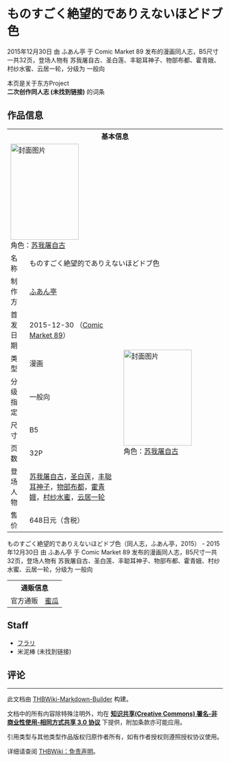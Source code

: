 # ものすごく絶望的でありえないほどドブ色

<!-- source html: G:\repos\THBWiki-Markdown-Builder\THBWikiMarkdown\Temp\main\f\fd\ns0%3A%E3%82%82%E3%81%AE%E3%81%99%E3%81%94%E3%81%8F%E7%B5%B6%E6%9C%9B%E7%9A%84%E3%81%A7%E3%81%82%E3%82%8A%E3%81%88%E3%81%AA%E3%81%84%E3%81%BB%E3%81%A9%E3%83%89%E3%83%96%E8%89%B2.html -->

2015年12月30日 由 ふあん亭 于 Comic Market 89 发布的漫画同人志，B5尺寸一共32页，登场人物有 苏我屠自古、圣白莲、丰聪耳神子、物部布都、霍青娥、村纱水蜜、云居一轮，分级为 一般向

本页是关于东方Project  
 **二次创作同人志 (未找到链接)** 的词条
## 作品信息

<table><tbody><tr><th colspan="3">基本信息</th></tr><tr><td class="cover-artwork-mobile" colspan="2"><a href="./文件-ものすごく絶望的でありえないほどドブ色封面.jpg.md" class="image" title="封面图片"><img alt="封面图片" src="https://upload.thwiki.cc/thumb/7/76/%E3%82%82%E3%81%AE%E3%81%99%E3%81%94%E3%81%8F%E7%B5%B6%E6%9C%9B%E7%9A%84%E3%81%A7%E3%81%82%E3%82%8A%E3%81%88%E3%81%AA%E3%81%84%E3%81%BB%E3%81%A9%E3%83%89%E3%83%96%E8%89%B2%E5%B0%81%E9%9D%A2.jpg/159px-%E3%82%82%E3%81%AE%E3%81%99%E3%81%94%E3%81%8F%E7%B5%B6%E6%9C%9B%E7%9A%84%E3%81%A7%E3%81%82%E3%82%8A%E3%81%88%E3%81%AA%E3%81%84%E3%81%BB%E3%81%A9%E3%83%89%E3%83%96%E8%89%B2%E5%B0%81%E9%9D%A2.jpg" decoding="async" loading="lazy" width="159" height="224" srcset="https://upload.thwiki.cc/thumb/7/76/%E3%82%82%E3%81%AE%E3%81%99%E3%81%94%E3%81%8F%E7%B5%B6%E6%9C%9B%E7%9A%84%E3%81%A7%E3%81%82%E3%82%8A%E3%81%88%E3%81%AA%E3%81%84%E3%81%BB%E3%81%A9%E3%83%89%E3%83%96%E8%89%B2%E5%B0%81%E9%9D%A2.jpg/239px-%E3%82%82%E3%81%AE%E3%81%99%E3%81%94%E3%81%8F%E7%B5%B6%E6%9C%9B%E7%9A%84%E3%81%A7%E3%81%82%E3%82%8A%E3%81%88%E3%81%AA%E3%81%84%E3%81%BB%E3%81%A9%E3%83%89%E3%83%96%E8%89%B2%E5%B0%81%E9%9D%A2.jpg 1.5x, https://upload.thwiki.cc/thumb/7/76/%E3%82%82%E3%81%AE%E3%81%99%E3%81%94%E3%81%8F%E7%B5%B6%E6%9C%9B%E7%9A%84%E3%81%A7%E3%81%82%E3%82%8A%E3%81%88%E3%81%AA%E3%81%84%E3%81%BB%E3%81%A9%E3%83%89%E3%83%96%E8%89%B2%E5%B0%81%E9%9D%A2.jpg/318px-%E3%82%82%E3%81%AE%E3%81%99%E3%81%94%E3%81%8F%E7%B5%B6%E6%9C%9B%E7%9A%84%E3%81%A7%E3%81%82%E3%82%8A%E3%81%88%E3%81%AA%E3%81%84%E3%81%BB%E3%81%A9%E3%83%89%E3%83%96%E8%89%B2%E5%B0%81%E9%9D%A2.jpg 2x" data-file-width="1280" data-file-height="1802"></a><div class="cover-char">角色：<a href="./苏我屠自古.md" title="苏我屠自古">苏我屠自古</a></div></td>
</tr><tr><td class="label">名称</td><td colspan="2"> ものすごく絶望的でありえないほどドブ色 </td></tr><tr><td class="label">制作方</td><td><a href="./ふあん亭.md" title="ふあん亭">ふあん亭</a></td><td class="cover-artwork" rowspan="8" style="min-width:224px;"><a href="./文件-ものすごく絶望的でありえないほどドブ色封面.jpg.md" class="image" title="封面图片"><img alt="封面图片" src="https://upload.thwiki.cc/thumb/7/76/%E3%82%82%E3%81%AE%E3%81%99%E3%81%94%E3%81%8F%E7%B5%B6%E6%9C%9B%E7%9A%84%E3%81%A7%E3%81%82%E3%82%8A%E3%81%88%E3%81%AA%E3%81%84%E3%81%BB%E3%81%A9%E3%83%89%E3%83%96%E8%89%B2%E5%B0%81%E9%9D%A2.jpg/159px-%E3%82%82%E3%81%AE%E3%81%99%E3%81%94%E3%81%8F%E7%B5%B6%E6%9C%9B%E7%9A%84%E3%81%A7%E3%81%82%E3%82%8A%E3%81%88%E3%81%AA%E3%81%84%E3%81%BB%E3%81%A9%E3%83%89%E3%83%96%E8%89%B2%E5%B0%81%E9%9D%A2.jpg" decoding="async" loading="lazy" width="159" height="224" srcset="https://upload.thwiki.cc/thumb/7/76/%E3%82%82%E3%81%AE%E3%81%99%E3%81%94%E3%81%8F%E7%B5%B6%E6%9C%9B%E7%9A%84%E3%81%A7%E3%81%82%E3%82%8A%E3%81%88%E3%81%AA%E3%81%84%E3%81%BB%E3%81%A9%E3%83%89%E3%83%96%E8%89%B2%E5%B0%81%E9%9D%A2.jpg/239px-%E3%82%82%E3%81%AE%E3%81%99%E3%81%94%E3%81%8F%E7%B5%B6%E6%9C%9B%E7%9A%84%E3%81%A7%E3%81%82%E3%82%8A%E3%81%88%E3%81%AA%E3%81%84%E3%81%BB%E3%81%A9%E3%83%89%E3%83%96%E8%89%B2%E5%B0%81%E9%9D%A2.jpg 1.5x, https://upload.thwiki.cc/thumb/7/76/%E3%82%82%E3%81%AE%E3%81%99%E3%81%94%E3%81%8F%E7%B5%B6%E6%9C%9B%E7%9A%84%E3%81%A7%E3%81%82%E3%82%8A%E3%81%88%E3%81%AA%E3%81%84%E3%81%BB%E3%81%A9%E3%83%89%E3%83%96%E8%89%B2%E5%B0%81%E9%9D%A2.jpg/318px-%E3%82%82%E3%81%AE%E3%81%99%E3%81%94%E3%81%8F%E7%B5%B6%E6%9C%9B%E7%9A%84%E3%81%A7%E3%81%82%E3%82%8A%E3%81%88%E3%81%AA%E3%81%84%E3%81%BB%E3%81%A9%E3%83%89%E3%83%96%E8%89%B2%E5%B0%81%E9%9D%A2.jpg 2x" data-file-width="1280" data-file-height="1802"></a><div class="cover-char">角色：<a href="./苏我屠自古.md" title="苏我屠自古">苏我屠自古</a></div></td>
</tr><tr><td class="label">首发日期</td><td>2015-12-30&#160;（<a href="/展会作品列表?e=Comic+Market%2389">Comic Market 89</a>）</td></tr><tr><td class="label">类型</td><td>漫画</td></tr><tr><td class="label">分级指定</td><td>一般向</td></tr><tr><td class="label">尺寸</td><td>B5</td></tr><tr><td class="label">页数</td><td>32P</td></tr><tr><td class="label">登场人物</td><td><a href="./苏我屠自古.md" title="苏我屠自古">苏我屠自古</a>，<a href="./圣白莲.md" title="圣白莲">圣白莲</a>，<a href="./丰聪耳神子.md" title="丰聪耳神子">丰聪耳神子</a>，<a href="./物部布都.md" title="物部布都">物部布都</a>，<a href="./霍青娥.md" title="霍青娥">霍青娥</a>，<a href="./村纱水蜜.md" title="村纱水蜜">村纱水蜜</a>，<a href="./云居一轮.md" title="云居一轮">云居一轮</a></td></tr><tr><td class="label">售价</td><td>648日元（含税）</td></tr></tbody></table>

ものすごく絶望的でありえないほどドブ色（同人志，ふあん亭，2015） - 2015年12月30日 由 ふあん亭 于 Comic Market 89 发布的漫画同人志，B5尺寸一共32页，登场人物有 苏我屠自古、圣白莲、丰聪耳神子、物部布都、霍青娥、村纱水蜜、云居一轮，分级为 一般向

<table><tbody><tr><th colspan="3">通贩信息</th></tr><tr><td class="label">官方通贩</td><td colspan="2"><a rel="nofollow" class="external text" href="https://www.melonbooks.co.jp/detail/detail.php?product_id=150000">蜜瓜</a></td></tr></tbody></table>


## Staff
- [フラリ](./フラリ.md)
- 米泥棒 (未找到链接)

## 评论




---

此文档由 [THBWiki-Markdown-Builder](https://github.com/Delsin-Yu/THBWiki-Markdown-Builder) 构建。

文档中的所有内容除特殊注明外，均在 [**知识共享(Creative Commons) 署名-非商业性使用-相同方式共享 3.0 协议**](https://creativecommons.org/licenses/by-sa/3.0/deed.zh-hans) 下提供，附加条款亦可能应用。

引用类型与其他类型作品版权归原作者所有，如有作者授权则遵照授权协议使用。

详细请查阅 [THBWiki：免责声明](https://thbwiki.cc/THBWiki:%E5%85%8D%E8%B4%A3%E5%A3%B0%E6%98%8E)。

